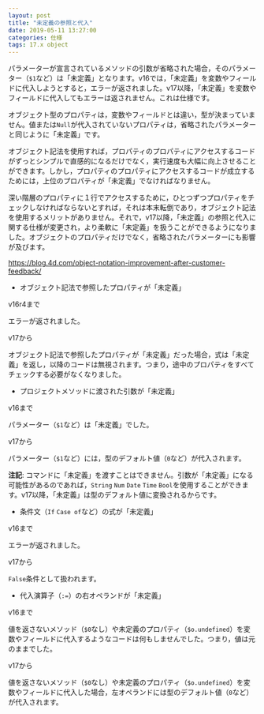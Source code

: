 ```yaml
---
layout: post
title: "未定義の参照と代入"
date: 2019-05-11 13:27:00
categories: 仕様
tags: 17.x object
---
```


パラメーターが宣言されているメソッドの引数が省略された場合，そのパラメーター（``$1``など）は「未定義」となります。v16では，「未定義」を変数やフィールドに代入しようとすると，エラーが返されました。v17以降，「未定義」を変数やフィールドに代入してもエラーは返されません。これは仕様です。

オブジェクト型のプロパティは，変数やフィールドとは違い，型が決まっていません。値または``Null``が代入されていないプロパティは，省略されたパラメーターと同じように「未定義」です。

オブジェクト記法を使用すれば，プロパティのプロパティにアクセスするコードがずっとシンプルで直感的になるだけでなく，実行速度も大幅に向上させることができます。しかし，プロパティのプロパティにアクセスするコードが成立するためには，上位のプロパティが「未定義」でなければなりません。

深い階層のプロパティに１行でアクセスするために，ひとつずつプロパティをチェックしなければならないとすれば，それは本末転倒であり，オブジェクト記法を使用するメリットがありません。それで，v17以降，「未定義」の参照と代入に関する仕様が変更され，より柔軟に「未定義」を扱うことができるようになりました。オブジェクトのプロパティだけでなく，省略されたパラメーターにも影響が及びます。

https://blog.4d.com/object-notation-improvement-after-customer-feedback/

* オブジェクト記法で参照したプロパティが「未定義」

v16r4まで

エラーが返されました。

v17から

オブジェクト記法で参照したプロパティが「未定義」だった場合，式は「未定義」を返し，以降のコードは無視されます。つまり，途中のプロパティをすべてチェックする必要がなくなりました。

* プロジェクトメソッドに渡された引数が「未定義」

v16まで

パラメーター（``$1``など）は「未定義」でした。

v17から

パラメーター（``$1``など）には，型のデフォルト値（``0``など）が代入されます。

**注記**: コマンドに「未定義」を渡すことはできません。引数が「未定義」になる可能性があるのであれば，``String`` ``Num`` ``Date`` ``Time`` ``Bool``を使用することができます。v17以降，「未定義」は型のデフォルト値に変換されるからです。

* 条件文（``If`` ``Case of``など）の式が「未定義」

v16まで

エラーが返されました。

v17から

``False``条件として扱われます。

* 代入演算子（``:=``）の右オペランドが「未定義」

v16まで

値を返さないメソッド（``$0``なし）や未定義のプロパティ（``$o.undefined``）を変数やフィールドに代入するようなコードは何もしませんでした。つまり，値は元のままでした。

v17から

値を返さないメソッド（``$0``なし）や未定義のプロパティ（``$o.undefined``）を変数やフィールドに代入した場合，左オペランドには型のデフォルト値（``0``など）が代入されます。
